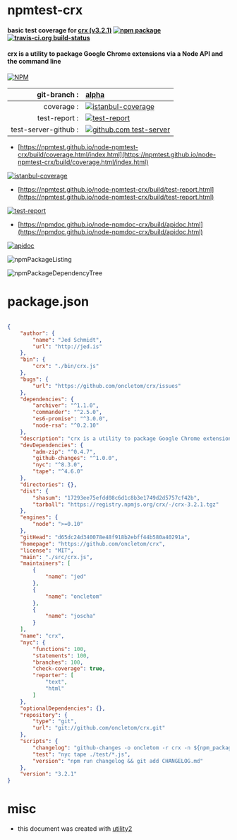 # npmtest-crx

#### basic test coverage for  [crx (v3.2.1)](https://github.com/oncletom/crx)  [![npm package](https://img.shields.io/npm/v/npmtest-crx.svg?style=flat-square)](https://www.npmjs.org/package/npmtest-crx) [![travis-ci.org build-status](https://api.travis-ci.org/npmtest/node-npmtest-crx.svg)](https://travis-ci.org/npmtest/node-npmtest-crx)

#### crx is a utility to package Google Chrome extensions via a Node API and the command line

[![NPM](https://nodei.co/npm/crx.png?downloads=true&downloadRank=true&stars=true)](https://www.npmjs.com/package/crx)

| git-branch : | [alpha](https://github.com/npmtest/node-npmtest-crx/tree/alpha)|
|--:|:--|
| coverage : | [![istanbul-coverage](https://npmtest.github.io/node-npmtest-crx/build/coverage.badge.svg)](https://npmtest.github.io/node-npmtest-crx/build/coverage.html/index.html)|
| test-report : | [![test-report](https://npmtest.github.io/node-npmtest-crx/build/test-report.badge.svg)](https://npmtest.github.io/node-npmtest-crx/build/test-report.html)|
| test-server-github : | [![github.com test-server](https://npmtest.github.io/node-npmtest-crx/GitHub-Mark-32px.png)](https://npmtest.github.io/node-npmtest-crx/build/app/index.html) | | build-artifacts : | [![build-artifacts](https://npmtest.github.io/node-npmtest-crx/glyphicons_144_folder_open.png)](https://github.com/npmtest/node-npmtest-crx/tree/gh-pages/build)|

- [https://npmtest.github.io/node-npmtest-crx/build/coverage.html/index.html](https://npmtest.github.io/node-npmtest-crx/build/coverage.html/index.html)

[![istanbul-coverage](https://npmtest.github.io/node-npmtest-crx/build/screenCapture.buildCi.browser.%252Ftmp%252Fbuild%252Fcoverage.lib.html.png)](https://npmtest.github.io/node-npmtest-crx/build/coverage.html/index.html)

- [https://npmtest.github.io/node-npmtest-crx/build/test-report.html](https://npmtest.github.io/node-npmtest-crx/build/test-report.html)

[![test-report](https://npmtest.github.io/node-npmtest-crx/build/screenCapture.buildCi.browser.%252Ftmp%252Fbuild%252Ftest-report.html.png)](https://npmtest.github.io/node-npmtest-crx/build/test-report.html)

- [https://npmdoc.github.io/node-npmdoc-crx/build/apidoc.html](https://npmdoc.github.io/node-npmdoc-crx/build/apidoc.html)

[![apidoc](https://npmdoc.github.io/node-npmdoc-crx/build/screenCapture.buildCi.browser.%252Ftmp%252Fbuild%252Fapidoc.html.png)](https://npmdoc.github.io/node-npmdoc-crx/build/apidoc.html)

![npmPackageListing](https://npmtest.github.io/node-npmtest-crx/build/screenCapture.npmPackageListing.svg)

![npmPackageDependencyTree](https://npmtest.github.io/node-npmtest-crx/build/screenCapture.npmPackageDependencyTree.svg)



# package.json

```json

{
    "author": {
        "name": "Jed Schmidt",
        "url": "http://jed.is"
    },
    "bin": {
        "crx": "./bin/crx.js"
    },
    "bugs": {
        "url": "https://github.com/oncletom/crx/issues"
    },
    "dependencies": {
        "archiver": "^1.1.0",
        "commander": "^2.5.0",
        "es6-promise": "^3.0.0",
        "node-rsa": "^0.2.10"
    },
    "description": "crx is a utility to package Google Chrome extensions via a Node API and the command line",
    "devDependencies": {
        "adm-zip": "^0.4.7",
        "github-changes": "^1.0.0",
        "nyc": "^8.3.0",
        "tape": "^4.6.0"
    },
    "directories": {},
    "dist": {
        "shasum": "17293ee75efdd08c6d1c8b3e1749d2d5757cf42b",
        "tarball": "https://registry.npmjs.org/crx/-/crx-3.2.1.tgz"
    },
    "engines": {
        "node": ">=0.10"
    },
    "gitHead": "d65dc24d340078e48f918b2ebff44b580a40291a",
    "homepage": "https://github.com/oncletom/crx",
    "license": "MIT",
    "main": "./src/crx.js",
    "maintainers": [
        {
            "name": "jed"
        },
        {
            "name": "oncletom"
        },
        {
            "name": "joscha"
        }
    ],
    "name": "crx",
    "nyc": {
        "functions": 100,
        "statements": 100,
        "branches": 100,
        "check-coverage": true,
        "reporter": [
            "text",
            "html"
        ]
    },
    "optionalDependencies": {},
    "repository": {
        "type": "git",
        "url": "git://github.com/oncletom/crx.git"
    },
    "scripts": {
        "changelog": "github-changes -o oncletom -r crx -n ${npm_package_version}  --only-pulls --use-commit-body",
        "test": "nyc tape ./test/*.js",
        "version": "npm run changelog && git add CHANGELOG.md"
    },
    "version": "3.2.1"
}
```



# misc
- this document was created with [utility2](https://github.com/kaizhu256/node-utility2)
